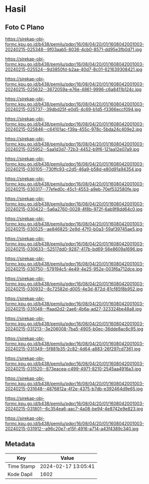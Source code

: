 # Hasil

## Foto C Plano

https://sirekap-obj-formc.kpu.go.id/b438/pemilu/pdpr/16/08/04/20/01/1608042001003-20240215-025348--9f03aab5-8036-4cb0-8571-dd95e3fb0d71.jpg

https://sirekap-obj-formc.kpu.go.id/b438/pemilu/pdpr/16/08/04/20/01/1608042001003-20240215-025524--9d3850fd-b2aa-40d7-8c01-621639308421.jpg

https://sirekap-obj-formc.kpu.go.id/b438/pemilu/pdpr/16/08/04/20/01/1608042001003-20240215-025632--3672059a-e76e-4861-9996-c6a8411b124c.jpg

https://sirekap-obj-formc.kpu.go.id/b438/pemilu/pdpr/16/08/04/20/01/1608042001003-20240215-025737--39dbd25f-e0d5-4c69-b1d5-f3366eccf094.jpg

https://sirekap-obj-formc.kpu.go.id/b438/pemilu/pdpr/16/08/04/20/01/1608042001003-20240215-025846--c64101ac-f39a-455c-978c-5bda24c409e2.jpg

https://sirekap-obj-formc.kpu.go.id/b438/pemilu/pdpr/16/08/04/20/01/1608042001003-20240215-025952--5aa1d3d7-72b3-4452-b9f6-121aa12e07a9.jpg

https://sirekap-obj-formc.kpu.go.id/b438/pemilu/pdpr/16/08/04/20/01/1608042001003-20240215-030105--730ffc93-c2d5-46a9-b58d-e80d91a94354.jpg

https://sirekap-obj-formc.kpu.go.id/b438/pemilu/pdpr/16/08/04/20/01/1608042001003-20240215-030317--77efed0c-45c1-4553-a9eb-70ef532580fe.jpg

https://sirekap-obj-formc.kpu.go.id/b438/pemilu/pdpr/16/08/04/20/01/1608042001003-20240215-030422--5a6a2760-0028-4f8b-972f-6ab9f8dd64c0.jpg

https://sirekap-obj-formc.kpu.go.id/b438/pemilu/pdpr/16/08/04/20/01/1608042001003-20240215-030525--ae846825-2e9d-47f0-b0a3-59af39745ae5.jpg

https://sirekap-obj-formc.kpu.go.id/b438/pemilu/pdpr/16/08/04/20/01/1608042001003-20240215-030633--52517dd0-9287-417b-bd69-56e8609a1696.jpg

https://sirekap-obj-formc.kpu.go.id/b438/pemilu/pdpr/16/08/04/20/01/1608042001003-20240215-030750--579194c5-4e49-4e25-952e-003f6a712dce.jpg

https://sirekap-obj-formc.kpu.go.id/b438/pemilu/pdpr/16/08/04/20/01/1608042001003-20240215-030932--8c72582d-d005-4e3d-872d-81cf85f8b952.jpg

https://sirekap-obj-formc.kpu.go.id/b438/pemilu/pdpr/16/08/04/20/01/1608042001003-20240215-031048--ffaad2d2-2ae6-4b6a-ad27-323324be48a8.jpg

https://sirekap-obj-formc.kpu.go.id/b438/pemilu/pdpr/16/08/04/20/01/1608042001003-20240215-031213--3e206008-7ba5-4905-b0ec-36dde8ac6c95.jpg

https://sirekap-obj-formc.kpu.go.id/b438/pemilu/pdpr/16/08/04/20/01/1608042001003-20240215-031349--5f881b35-2c82-4d64-a883-26f297cd7361.jpg

https://sirekap-obj-formc.kpu.go.id/b438/pemilu/pdpr/16/08/04/20/01/1608042001003-20240215-031520--873eacea-c499-4971-8210-2545aa4916a3.jpg

https://sirekap-obj-formc.kpu.go.id/b438/pemilu/pdpr/16/08/04/20/01/1608042001003-20240215-031648--4876812a-4f2e-4375-b7db-e392464d9e65.jpg

https://sirekap-obj-formc.kpu.go.id/b438/pemilu/pdpr/16/08/04/20/01/1608042001003-20240215-031801--6c354ea6-aac7-4a08-be94-4e8742e9e823.jpg

https://sirekap-obj-formc.kpu.go.id/b438/pemilu/pdpr/16/08/04/20/01/1608042001003-20240215-031912--a96c20e7-e15f-4916-a714-a43f4389c340.jpg


## Metadata

| Key        | Value               |
| ---------- | ------------------- |
| Time Stamp | 2024-02-17 13:05:41 |
| Kode Dapil | 1602                |



